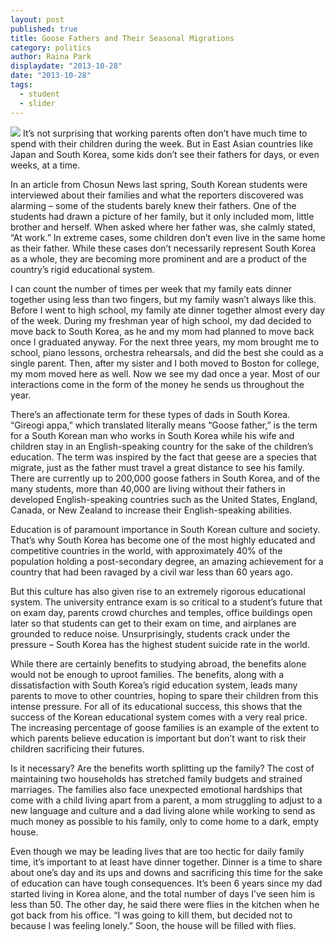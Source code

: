 ```yaml
---
layout: post
published: true
title: Goose Fathers and Their Seasonal Migrations
category: politics
author: Raina Park
displaydate: "2013-10-28"
date: "2013-10-28"
tags: 
  - student
  - slider
---
```


![](http://karthijaygee.files.wordpress.com/2011/01/flok-of-birds-v-formation.jpg)
It’s not surprising that working parents often don’t have much time to spend with their children during the week. But in East Asian countries like Japan and South Korea, some kids don’t see their fathers for days, or even weeks, at a time. 

In an article from Chosun News last spring, South Korean students were interviewed about their families and what the reporters discovered was alarming – some of the students barely knew their fathers. One of the students had drawn a picture of her family, but it only included mom, little brother and herself. When asked where her father was, she calmly stated, “At work.” In extreme cases, some children don’t even live in the same home as their father. While these cases don’t necessarily represent South Korea as a whole, they are becoming more prominent and are a product of the country’s rigid educational system.

I can count the number of times per week that my family eats dinner together using less than two fingers, but my family wasn’t always like this. Before I went to high school, my family ate dinner together almost every day of the week. During my freshman year of high school, my dad decided to move back to South Korea, as he and my mom had planned to move back once I graduated anyway. For the next three years, my mom brought me to school, piano lessons, orchestra rehearsals, and did the best she could as a single parent. Then, after my sister and I both moved to Boston for college, my mom moved here as well. Now we see my dad once a year. Most of our interactions come in the form of the money he sends us throughout the year.

There’s an affectionate term for these types of dads in South Korea. “Gireogi appa,” which translated literally means “Goose father,” is the term for a South Korean man who works in South Korea while his wife and children stay in an English-speaking country for the sake of the children’s education. The term was inspired by the fact that geese are a species that migrate, just as the father must travel a great distance to see his family. There are currently up to 200,000 goose fathers in South Korea, and of the many students, more than 40,000 are living without their fathers in developed English-speaking countries such as the United States, England, Canada, or New Zealand to increase their English-speaking abilities.

Education is of paramount importance in South Korean culture and society. That’s why South Korea has become one of the most highly educated and competitive countries in the world, with approximately 40% of the population holding a post-secondary degree, an amazing achievement for a country that had been ravaged by a civil war less than 60 years ago. 

But this culture has also given rise to an extremely rigorous educational system. The university entrance exam is so critical to a student’s future that on exam day, parents crowd churches and temples, office buildings open later so that students can get to their exam on time, and airplanes are grounded to reduce noise. Unsurprisingly, students crack under the pressure – South Korea has the highest student suicide rate in the world. 

While there are certainly benefits to studying abroad, the benefits alone would not be enough to uproot families. The benefits, along with a dissatisfaction with South Korea’s rigid education system, leads many parents to move to other countries, hoping to spare their children from this intense pressure. For all of its educational success, this shows that the success of the Korean educational system comes with a very real price. The increasing percentage of goose families is an example of the extent to which parents believe education is important but don’t want to risk their children sacrificing their futures.

Is it necessary? Are the benefits worth splitting up the family? The cost of maintaining two households has stretched family budgets and strained marriages. The families also face unexpected emotional hardships that come with a child living apart from a parent, a mom struggling to adjust to a new language and culture and a dad living alone while working to send as much money as possible to his family, only to come home to a dark, empty house.

Even though we may be leading lives that are too hectic for daily family time, it’s important to at least have dinner together. Dinner is a time to share about one’s day and its ups and downs and sacrificing this time for the sake of education can have tough consequences. It’s been 6 years since my dad started living in Korea alone, and the total number of days I’ve seen him is less than 50. The other day, he said there were flies in the kitchen when he got back from his office. “I was going to kill them, but decided not to because I was feeling lonely.” Soon, the house will be filled with flies.